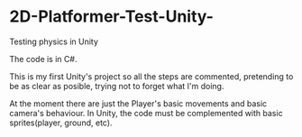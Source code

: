 # 2D-Platformer-Test-Unity-
Testing physics in Unity 

The code is in C#.

This is my first Unity's project so all the steps are commented,
pretending to be as clear as posible, trying not to forget what I'm doing.

At the moment there are just the Player's basic movements and basic camera's behaviour. 
In Unity, the code must be complemented with basic sprites(player, ground, etc).

